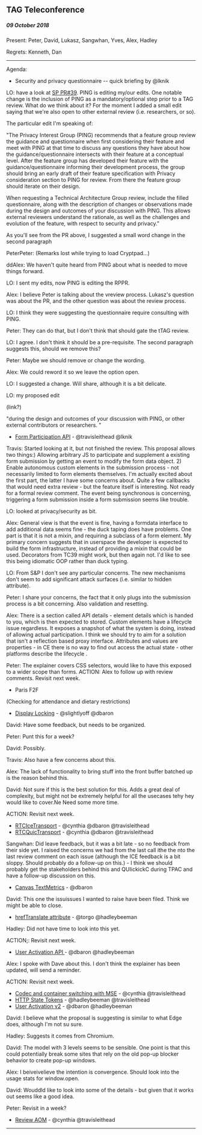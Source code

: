 ## TAG Teleconference
##### 09 October 2018

Present: Peter, David, Lukasz, Sangwhan, Yves, Alex, Hadley

Regrets: Kenneth, Dan

---

Agenda:

* Security and privacy questionnaire -- quick briefing by @lknik

LO: have a look at [SP PR#39](https://github.com/w3ctag/security-questionnaire/pull/39). PING is editing my/our edits. One notable change is the inclusion of PING as a mandatory/optional step prior to a TAG review. What do we think about it? For the moment I added a small edit saying that we're also open to other external review (i.e. researchers, or so).

The particular edit I'm speaking of:

"The Privacy Interest Group (PING) recommends that a feature group review the
guidance and questionnaire when first considering their feature and meet with
PING at that time to discuss any questions they have about how the
guidance/questionnaire intersects with their feature at a conceptual level.
After the feature group has developed their feature with the
guidance/questionnaire informing their development process, the group should
bring an early draft of their feature specification with Privacy consideration
section to PING for review.  From there the feature group should iterate on
their design.


 When requesting a Technical Architecture Group review, include the filled
questionnaire, along with the description of changes or observations made
during the design and outcomes of your discussion with PING. This allows
external reviewers understand the rationale, as well as the challenges and
evolution of the feature, with respect to security and privacy."

As you'll see from the PR above, I suggested a small word change in the second paragraph

PeterPeter: (Remarks lost while trying to load Cryptpad...)

ddAlex: We haven't quite heard from PING about what is needed to move things forward.

LO: I sent my edits, now PING is editing the RPPR.

Alex: I believe Peter is talking about the vreview process. Lukasz's question was about the PR, and the other question was about the review process.

LO: I think they were suggesting the questionnaire require consulting with PING.

Peter: They can do that, but I don't think that should gate the tTAG review.

LO: I agree. I don't think it should be a pre-requisite. The second paragraph suggests this, should we remove this?

Peter: Maybe we should remove or change the wording.

Alex: We could reword it so we leave the option open.

LO: I suggested a change. Will share, although it is a bit delicate.

LO: my proposed edit

(link?)

"during the design and outcomes of your discussion with PING, or other 
  external contributors or researchers. "
  
* [Form Participation API](https://github.com/w3ctag/design-reviews/issues/305) - @travisleithead @lknik

Travis: Started looking at it, but not finished the review. This proposal allows two things:) Allowing arbitrary JS to participate and supplement a existing form submission by getting an event to modify the form data object. 2) Enable autonomous custom elements in the submission process - not necessarily limited to form elements themselves. I'm actually excited about the first part, the latter I have some concerns about. Quite a few callbacks that would need extra review - but the feature itself is interesting. Not ready for a formal review comment. The event being synchronous is concerning, triggering a form submission inside a form submission seems like trouble.

LO: looked at privacy/security as bit. 

Alex: General view is that the event is fine, having a formdata interface to add additional data seems fine - the duck taping does have problems. One part is that it is not a mixin, and requiring a subclass of a form element. My primary concern suggests that in userspace the developer is expected to build the form infrastructure, instead of providing a mixin that could be used. Decorators from TC39 might work, but then again not. I'd like to see this being idiomatic OOP rather than duck typing.

LO: From S&P I don't see any particular concerns. The new mechanisms don't seem to add significant attack surfaces (i.e. similar to hidden attribute).

Peter: I share your concerns, the fact that it only plugs into the submission process is a bit concerning.  Also validation and resetting.

Alex: There is a section called API details - element details which is handed to you, which is then expected to stored. Custom elements have a lifecycle issue regardless. It exposes a snapshot of what the system is doing, instead of allowing actual participation. I think we should try to aim for a solution that isn't a reflection based proxy interface. Attributes and values are properties - in CE there is no way to find out access the actual state - other platforms describe the lifecycle .

Peter: The explainer covers CSS selectors, would like to have this exposed to a wider scope than forms.
ACTION: Alex to follow up with review comments. Revisit next week.

* Paris F2F
 
(Checking for attendance and dietary restrictions)

* [Display Locking](https://github.com/w3ctag/design-reviews/issues/306) - @slightlyoff @dbaron

David: Have some feedback, but needs to be organized.

Peter: Punt this for a week?

David: Possibly.

Travis: Also have a few concerns about this.

Alex: The lack of functionality to bring stuff into the front buffer batched up is the reason behind this.

David: Not sure if this is the best solution for this. Adds a great deal of complexity, but might not be extremely helpful for all the usecases tehy hey would like to cover.Ne Need some more time.

ACTION: Revisit next week.

* [RTCIceTransport](https://github.com/w3ctag/design-reviews/issues/304) - @cynthia @dbaron @travisleithead
* [RTCQuicTransport](https://github.com/w3ctag/design-reviews/issues/303) - @cynthia @dbaron @travisleithead

Sangwhan: Did leave feedback, but it was a bit late - so no feedback from their side yet. I raised the concerns we had from the last call ithe the nto the last review comment on each issue (although the ICE feedback is a bit sloppy. Should probably do a follow-up on this.) - I think we should probably get the stakeholders behind this and QUIickickC during TPAC and have a follow-up discussion on this.

* [Canvas TextMetrics](https://github.com/w3ctag/design-reviews/issues/302) - @dbaron

David: This one the issuissues I wanted to raise have been filed. Think we might be able to close.

* [hrefTranslate attribute](https://github.com/w3ctag/design-reviews/issues/301) - @torgo @hadleybeeman

Hadley: Did not have time to look into this yet.

ACTION;: Revisit next week.

* [User Activation API ](https://github.com/w3ctag/design-reviews/issues/300) - @dbaron @hadleybeeman

Alex: I spoke with Dave about this. I don't think the explainer has been updated, will send a reminder.

ACTION: Revisit next week.

* [Codec and container switching with MSE](https://github.com/w3ctag/design-reviews/issues/298) - @cynthia @travisleithead
* [HTTP State Tokens](https://github.com/w3ctag/design-reviews/issues/297) - @hadleybeeman @travisleithead
* [User Activation v2](https://github.com/w3ctag/design-reviews/issues/295) - @dbaron @hadleybeeman

David: I believe what the proposal is suggesting is similar to what Edge does, although I'm not su sure.

Hadley: Suggests it comes from Chromium.

David: The model with 3 levels seems to be sensible. One point is that this could potentially break some sites that rely on the old pop-up blocker behavior to create pop-up windows.

Alex: I beiveivelieve the intention is convergence. Should look into the usage stats for window.open.

David: Wouddld like to look into some of the details - but given that it works out seems like a good idea.

Peter: Revisit in a week?

* [Review AOM](https://github.com/w3ctag/design-reviews/issues/134) - @cynthia @travisleithead



---
